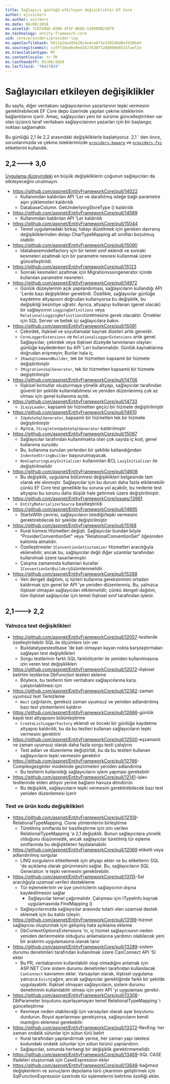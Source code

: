 ```yaml
---
title: Sağlayıcı günlüğü-etkileyen değişiklikler-EF Core
author: ajcvickers
ms.author: avickers
ms.date: 08/08/2018
ms.assetid: 7CEF496E-A5B0-4F5F-B68E-529609B23EF9
ms.technology: entity-framework-core
uid: core/providers/provider-log
ms.openlocfilehash: b911a2da493e20c4e4ce6f1e25024bd0efd38b44
ms.sourcegitcommit: cc0ff36e46e9ed3527638f7208000e8521faef2e
ms.translationtype: MT
ms.contentlocale: tr-TR
ms.lasthandoff: 03/06/2020
ms.locfileid: "78417824"
---
```

# <a name="provider-impacting-changes"></a>Sağlayıcıları etkileyen değişiklikler

Bu sayfa, diğer veritabanı sağlayıcılarının yazarlarının tepki vermesini gerektirebilecek EF Core depo üzerinde yapılan çekme isteklerinin bağlantılarını içerir. Amaç, sağlayıcıları yeni bir sürüme güncelleştirirken var olan üçüncü taraf veritabanı sağlayıcılarının yazarları için bir başlangıç noktası sağlamaktır.

Bu günlüğü 2,1 ile 2,2 arasındaki değişikliklerle başlatıyoruz. 2,1 ' den önce, sorunlarımızda ve çekme isteklerimizde [`providers-beware`](https://github.com/aspnet/EntityFrameworkCore/labels/providers-beware) ve [`providers-fyi`](https://github.com/aspnet/EntityFrameworkCore/labels/providers-fyi) etiketlerini kullandık.

## <a name="22-----30"></a>2,2---> 3,0

[Uygulama düzeyindeki](../what-is-new/ef-core-3.0/breaking-changes.md) en büyük değişikliklerin çoğunun sağlayıcıları da etkileyeceğini unutmayın.

* <https://github.com/aspnet/EntityFrameworkCore/pull/14022>
  * Kullanımdan kaldırılan API 'Ler ve daraltılmış isteğe bağlı parametre aşırı yüklemeleri kaldırıldı
  * DatabaseColumn. GetUnderlyingStoreType () kaldırıldı
* <https://github.com/aspnet/EntityFrameworkCore/pull/14589>
  * Kullanımdan kaldırılan API 'Ler kaldırıldı
* <https://github.com/aspnet/EntityFrameworkCore/pull/15044>
  * Temel uygulamadaki birkaç hatayı düzeltmek için gereken davranış değişikliklerinden dolayı CharTypeMapping alt sınıfları bozulmuş olabilir.
* <https://github.com/aspnet/EntityFrameworkCore/pull/15090>
  * Idatabasemodelfactory için bir temel sınıf eklendi ve sonraki kesmeleri azaltmak için bir parametre nesnesi kullanmak üzere güncelleştirildi.
* <https://github.com/aspnet/EntityFrameworkCore/pull/15123>
  * Sonraki kesmeleri azaltmak için Migrationsssıngenerator içinde kullanılan parametre nesneleri.
* <https://github.com/aspnet/EntityFrameworkCore/pull/14972>
  * Günlük düzeylerinin açık yapılandırması, sağlayıcıların kullandığı API 'Lerde bazı değişiklikler gerektirdi. Özellikle, sağlayıcılar günlüğe kaydetme altyapısını doğrudan kullanıyorsa bu değişiklik, bu değişikliği kesintiye uğratır. Ayrıca, altyapıyı kullanan (genel olacak) bir sağlayıcının `LoggingDefinitions` veya `RelationalLoggingDefinitions`türetmesine gerek olacaktır. Örnekler için SQL Server ve bellek içi sağlayıcılara bakın.
* <https://github.com/aspnet/EntityFrameworkCore/pull/15091>
  * Çekirdek, Ilişkisel ve soyutlamalar kaynak dizeleri artık geneldir.
  * `CoreLoggerExtensions` ve `RelationalLoggerExtensions` artık genel. Sağlayıcılar, çekirdek veya ilişkisel düzeyde tanımlanan olayları günlüğe kaydederken bu API 'Leri kullanmalıdır. Günlük kaynaklarına doğrudan erişmeyin; Bunlar hala iç.
  * `IRawSqlCommandBuilder`, tek bir hizmetten kapsamlı bir hizmete değiştirilmiştir
  * `IMigrationsSqlGenerator`, tek bir hizmetten kapsamlı bir hizmete değiştirilmiştir
* <https://github.com/aspnet/EntityFrameworkCore/pull/14706>
  * İlişkisel komutlar oluşturmaya yönelik altyapı, sağlayıcılar tarafından güvenli bir şekilde kullanılabilmesi ve yeniden düzenlenmiş çok az olması için genel kullanıma açıldı.
* <https://github.com/aspnet/EntityFrameworkCore/pull/14733>
  * `ILazyLoader`, kapsamlı bir hizmetten geçici bir hizmete değiştirilmiştir
* <https://github.com/aspnet/EntityFrameworkCore/pull/14610>
  * `IUpdateSqlGenerator`, kapsamlı bir hizmetten tek bir hizmete değiştirilmiştir
  * Ayrıca, `ISingletonUpdateSqlGenerator` kaldırılmıştır
* <https://github.com/aspnet/EntityFrameworkCore/pull/15067>
  * Sağlayıcılar tarafından kullanılmakta olan çok sayıda iç kod, genel kullanıma sunuldu
  * Bu, kullanıma sunulan yerlerden bir şekilde katlandığından `IndentedStringBuilder` başvurulmayacak.
  * `NonCapturingLazyInitializer` kullanımları BCL `LazyInitializer` ile değiştirilmelidir
* <https://github.com/aspnet/EntityFrameworkCore/pull/14608>
  * Bu değişiklik, uygulama bölünmesi değişiklikleri belgesinde tam olarak ele alınmıştır. Sağlayıcılar için bu durum daha fazla etkilenebilir çünkü EF Core test genellikle bu soruna yol açabilir, bu nedenle test altyapısı bu sorunu daha düşük hale getirmek üzere değiştirilmiştir.
* <https://github.com/aspnet/EntityFrameworkCore/issues/13961>
  * `EntityMaterializerSource` basitleştirildi
* <https://github.com/aspnet/EntityFrameworkCore/pull/14895>
  * StartsWith çevirisi, sağlayıcıların istediği/tepki vermesini gerektirebilecek bir şekilde değiştirilmiştir
* <https://github.com/aspnet/EntityFrameworkCore/pull/15168>
  * Kural kümesi Hizmetleri değişti. Sağlayıcılar bundan böyle "ProviderConventionSet" veya "RelationalConventionSet" öğesinden kalıtımla almalıdır.
  * Özelleştirmeler `IConventionSetCustomizer` Hizmetleri aracılığıyla eklenebilir, ancak bu, sağlayıcılar değil diğer uzantılar tarafından kullanılmak üzere tasarlanmıştır.
  * Çalışma zamanında kullanılan kurallar `IConventionSetBuilder`çözümlenmelidir.
* <https://github.com/aspnet/EntityFrameworkCore/pull/15288>
  * Veri dengeli dağıtımı, iç türleri kullanma gereksinimini ortadan kaldırmak için genel bir API 'ye yeniden düzenlenmiş. Bu, yalnızca ilişkisel olmayan sağlayıcıları etkilemelidir, çünkü dengeli dağıtım, tüm ilişkisel sağlayıcılar için temel ilişkisel sınıf tarafından işlenir.

## <a name="21-----22"></a>2,1---> 2,2

### <a name="test-only-changes"></a>Yalnızca test değişiklikleri

* <https://github.com/aspnet/EntityFrameworkCore/pull/12057>-testlerde özelleştirilebilir SQL ile ölçümlere Izin ver
  * Buıldatatypestestbase 'de katı olmayan kayan nokta karşılaştırmaları sağlayan test değişiklikleri
  * Sorgu testlerinin farklı SQL farklıölçerler ile yeniden kullanılmasına izin veren test değişiklikleri
* <https://github.com/aspnet/EntityFrameworkCore/pull/12072>-ilişkisel belirtim testlerine DbFunction testleri ekleme
  * Böylece, bu testlerin tüm veritabanı sağlayıcılarına karşı çalıştırılabilmesi için
* <https://github.com/aspnet/EntityFrameworkCore/pull/12362>-zaman uyumsuz test Temizleme
  * `Wait` çağrılarını, gereksiz zaman uyumsuz ve yeniden adlandırılmış bazı test yöntemlerini kaldırın
* <https://github.com/aspnet/EntityFrameworkCore/pull/12666>-günlük kaydı test altyapısını bütünleştirme
  * `CreateListLoggerFactory` eklendi ve önceki bir günlüğe kaydetme altyapısı kaldırıldı, bu da bu testleri kullanan sağlayıcıların tepki vermesini gerektirir
* <https://github.com/aspnet/EntityFrameworkCore/pull/12500>-eşzamanlı ve zaman uyumsuz olarak daha fazla sorgu testi çalıştırın
  * Test adları ve düzenleme değiştirildi, bu da bu testleri kullanan sağlayıcıların tepki vermesini gerektirir
* <https://github.com/aspnet/EntityFrameworkCore/pull/12766>-Complexgezginler modelinde gezinmeleri yeniden adlandırma
  * Bu testlerin kullanıldığı sağlayıcıların işlem yapması gerekebilir
* <https://github.com/aspnet/EntityFrameworkCore/pull/12141>-işlev testlerinde elden atılıyor yerine bağlamı havuza döndürün
  * Bu değişiklik, sağlayıcıların tepki vermesini gerektirebilecek bazı test yeniden düzenlemesi içerir

### <a name="test-and-product-code-changes"></a>Test ve ürün kodu değişiklikleri

* <https://github.com/aspnet/EntityFrameworkCore/pull/12109>-RelationalTypeMapping. Clone yöntemlerini birleştirme
  * Türetilmiş sınıflarda bir basitleştirme için izin verilen RelationalTypeMapping 'a 2,1 değişiklik. Bunun sağlayıcılara yönelik olduğunu düşünmedik, ancak sağlayıcılar türetilmiş tür eşleme sınıflarında bu değişiklikten faydalanabilir.
* <https://github.com/aspnet/EntityFrameworkCore/pull/12069> etiketli veya adlandırılmış sorgular
  * LINQ sorgularını etiketlemek için altyapı ekler ve bu etiketlerin SQL 'de açıklama olarak görünmesini sağlar. Bu, sağlayıcıların SQL Generation 'e tepki vermesini gerektirebilir.
* <https://github.com/aspnet/EntityFrameworkCore/pull/13115>-Sal aracılığıyla uzamsal verileri destekleme
  * Tür eşlemelerinin ve üye çeviricilerin sağlayıcının dışına kaydedilmesini sağlar
    * Sağlayıcılar temel çağırmalıdır. Çalışması için ITypeInfo kaynak uygulamasında FindMapping ()
  * Sağlayıcılarınızda sağlayıcılar arasında tutarlı olan uzamsal destek eklemek için bu kalıbı izleyin.
* <https://github.com/aspnet/EntityFrameworkCore/pull/13199>-hizmet sağlayıcısı oluşturmak için gelişmiş hata ayıklama ekleme
  * DbContextOptionsExtensions 'in, iç hizmet sağlayıcısının neden yeniden derlenmekte olduğunu anlamalarına yardımcı olabilecek yeni bir arabirim uygulamasına olanak tanır
* <https://github.com/aspnet/EntityFrameworkCore/pull/13289>-sistem durumu denetimleri tarafından kullanılmak üzere CanConnect API 'SI ekler
  * Bu PR, veritabanının kullanılabilir olup olmadığını anlamak için ASP.NET Core sistem durumu denetimleri tarafından kullanılacak `CanConnect` kavramını ekler. Varsayılan olarak, ilişkisel uygulama yalnızca `Exist`çağırır, ancak sağlayıcılar gerektiğinde farklı bir şekilde uygulayabilir. İlişkisel olmayan sağlayıcıların, sistem durumu denetiminin kullanılabilir olması için yeni API 'yi uygulaması gerekir.
* <https://github.com/aspnet/EntityFrameworkCore/pull/13306>-DbParameter boyutunu ayarlayamayan temel RelationalTypeMapping 'ı güncelleştirme
  * Kesmeye neden olabileceği için varsayılan olarak ayar boyutunu durdurun. Boyut ayarlanması gerekiyorsa, sağlayıcıların kendi mantığını eklemesi gerekebilir.
* <https://github.com/aspnet/EntityFrameworkCore/pull/13372>-RevEng: her zaman ondalık sütunlar için sütun türü belirt
  * Kural tarafından yapılandırmak yerine, her zaman yapı iskelesi kodundaki ondalık sütunlar için sütun türünü yapılandırın.
  * Sağlayıcılar, sonunda herhangi bir değişiklik gerektirmemelidir.
* <https://github.com/aspnet/EntityFrameworkCore/pull/13469>-SQL CASE ifadeleri oluşturmak için CaseExpression ekler
* <https://github.com/aspnet/EntityFrameworkCore/pull/13648>-bağımsız değişkenlerin ve sonuçların depolama türü çıkarımını geliştirmek için SqlFunctionExpression üzerinde tür eşlemelerini belirtme özelliği ekler.
